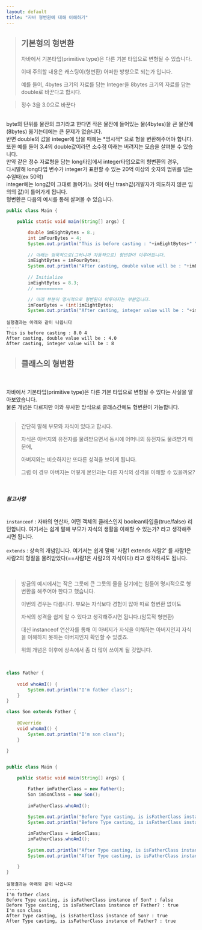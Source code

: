 ```yaml
---
layout: default
title: "자바 형변환에 대해 이해하기"
---
```


> ## 기본형의 형변환
> 자바에서 기본타입(primitive type)은 다른 기본 타입으로 변형될 수 있습니다.
>
> 이때 주의할 내용은 캐스팅이(형변환) 어떠한 방향으로 되는가 입니다.
>
> 예를 들어, 4bytes 크기의 자료를 담는 Integer을 8bytes 크기의 자료를 담는 double로 바꾼다고 합시다.

> 정수 3을 3.0으로 바꾼다

<br/>
byte의 단위를 물잔의 크기라고 한다면 작은 물잔에 들어있는 물(4bytes)을 큰 물잔에(8bytes) 옮기는데에는 큰 문제가 없습니다.
<br/>
반면 double의 값을 integer에 담을 때에는 *명시적* 으로 형을 변환해주어야 합니다.
<br/>
또한 예를 들어 3.4의 double값이라면 소수점 아래는 버려지는 모습을 살펴볼 수 있습니다.
<br/>
만약 같은 정수 자료형을 담는 long타입에서 integer타입으로의 형변환의 경우, 
<br/>
다시말해 long타입 변수가 integer가 표현할 수 있는 20억 이상의 숫자의 범위를 넘는 수일때(ex 50억)
<br/>
integer에는 long값이 그대로 들어가느 것이 아닌 trash값(개발자가 의도하지 않은 임의의 값)이 틀어가게 됩니다. 
<br/>
형변환은 다음의 예시를 통해 살펴볼 수 있습니다.

```java
public class Main {

	public static void main(String[] args) {

		double imEightBytes = 8.;
		int imFourBytes = 4;
		System.out.println("This is before casting : "+imEightBytes+" "+imFourBytes);
		
		// 아래는 암묵적으로(그러니까 자동적으로) 형변환이 이루어집니다.
		imEightBytes = imFourBytes;
		System.out.println("After casting, double value will be : "+imEightBytes);
		
		// Initialize
		imEightBytes = 8.3;
		// ==========

		// 아래 부분이 명시적으로 형변환이 이루어지는 부분입니다.
		imFourBytes = (int)imEightBytes;		
		System.out.println("After casting, integer value will be : "+imFourBytes);
```

```
실행결과는 아래와 같이 나옵니다
-----
This is before casting : 8.0 4
After casting, double value will be : 4.0
After casting, integer value will be : 8
```

> ## 클래스의 형변환
<br/>
<br/>
자바에서 기본타입(primitive type)은 다른 기본 타입으로 변형될 수 있다는 사실을 알아보았습니다.
<br/>
물론 개념은 다르지만 이와 유사한 방식으로 클래스간에도 형변환이 가능합니다.
<br/>
<br/>

> 간단히 말해 부모와 자식이 있다고 합시다.
>
> 자식은 아버지의 유전자를 물려받으면서 동시에 어머니의 유전자도 물려받기 때문에,
>
> 아버지와는 비슷하지만 또다른 성격을 보이게 됩니다.
>
> 그럼 이 경우 아버지는 어떻게 본인과는 다른 자식의 성격을 이해할 수 있을까요?

<br/>

##### 참고사항

<br/>
<code>instanceof</code> : 자바의 연산자, 어떤 객체의 클래스인지 boolean타입을(true/false) 리턴합니다. 여기서는 쉽게 말해 부모가 자식의 생활을 이해할 수 있는가? 라고 생각해주시면 됩니다.
<br/>
<br/>
<code>extends</code> : 상속의 개념입니다. 여기서는 쉽게 말해 '사람1 extends 사람2' 를 사람1은 사람2의 형질을 물려받았다(==사람1은 사람2의 자식이다) 라고 생각하셔도 됩니다.
<br/>
<br/>
<br/>

> 방금의 예시에서는 작은 그릇에 큰 그릇의 물을 담기에는 힘들어 명시적으로 형변환을 해주어야 한다고 했습니다. 
> 
> 이번의 경우는 다릅니다. 부모는 자식보다 경험이 많아 따로 형변환 없이도 
>
> 자식의 성격을 쉽게 알 수 있다고 생각해주시면 됩니다.(암묵적 형변환) 
> 
> 대신 instanceof 연산자를 통해 이 아버지가 자식을 이해하는 아버지인지 자식을 이해하지 못하는 아버지인지 확인할 수 있겠죠.
> 
> 위의 개념은 이후에 상속에서 좀 더 많이 쓰이게 될 것입니다.

<br/>

```java
class Father {
	
	void whoAmI() {
		System.out.println("I'm father class");
	}
}

class Son extends Father {
	
	@Override
	void whoAmI() {
		System.out.println("I'm son class");
	}
	
}


public class Main {

	public static void main(String[] args) {

		Father imFatherClass = new Father();
		Son imSonClass = new Son();
		
		imFatherClass.whoAmI();
		
		System.out.println("Before Type casting, is isFatherClass instance of Son? : "+String.valueOf(imFatherClass instanceof Son));
		System.out.println("Before Type casting, is isFatherClass instance of Father? : "+String.valueOf(imFatherClass instanceof Father));

		imFatherClass = imSonClass;
		imFatherClass.whoAmI();
		
		System.out.println("After Type casting, is isFatherClass instance of Son? : "+String.valueOf(imFatherClass instanceof Son));
		System.out.println("After Type casting, is isFatherClass instance of Father? : "+String.valueOf(imFatherClass instanceof Father));

	}
}


```

```
실행결과는 아래와 같이 나옵니다
-----
I'm father class
Before Type casting, is isFatherClass instance of Son? : false
Before Type casting, is isFatherClass instance of Father? : true
I'm son class
After Type casting, is isFatherClass instance of Son? : true
After Type casting, is isFatherClass instance of Father? : true

```

